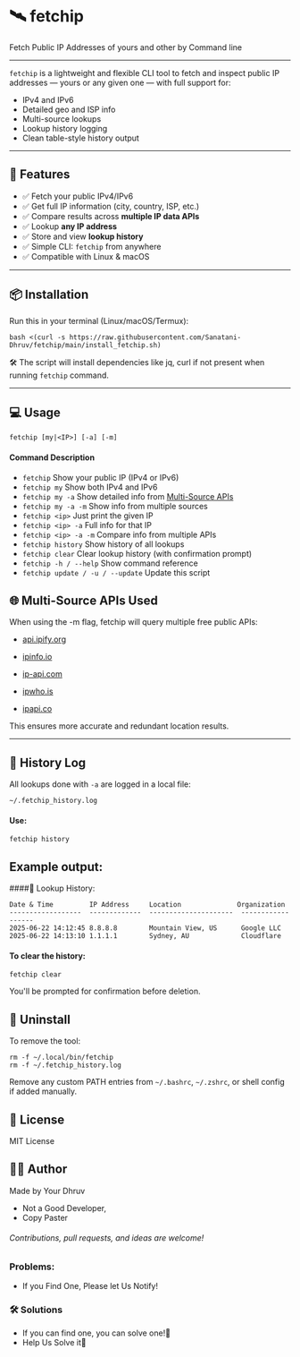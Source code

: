 
# 🛰️ fetchip
Fetch Public IP Addresses of yours and other by Command line

---

`fetchip` is a lightweight and flexible CLI tool to fetch and inspect public IP addresses — yours or any given one — with full support for:

- IPv4 and IPv6
- Detailed geo and ISP info
- Multi-source lookups
- Lookup history logging
- Clean table-style history output

---

## 🚀 Features

- ✅ Fetch your public IPv4/IPv6  
- ✅ Get full IP information (city, country, ISP, etc.)  
- ✅ Compare results across **multiple IP data APIs**  
- ✅ Lookup **any IP address**  
- ✅ Store and view **lookup history**  
- ✅ Simple CLI: `fetchip` from anywhere  
- ✅ Compatible with Linux & macOS  

---

## 📦 Installation

Run this in your terminal (Linux/macOS/Termux):

```
bash <(curl -s https://raw.githubusercontent.com/Sanatani-Dhruv/fetchip/main/install_fetchip.sh)
```

🛠️ The script will install dependencies like jq, curl if not present when running `fetchip` command.

---

## 💻 Usage

`fetchip [my|<IP>] [-a] [-m]`

#### Command	Description
- `fetchip` Show your public IP (IPv4 or IPv6)
- `fetchip my` Show both IPv4 and IPv6
- `fetchip my -a` Show detailed info from [Multi-Source APIs](#-multi-source-apis-used)
- `fetchip my -a -m`	Show info from multiple sources
- `fetchip <ip>`	Just print the given IP
- `fetchip <ip> -a`	Full info for that IP
- `fetchip <ip> -a -m`	Compare info from multiple APIs
- `fetchip history`	Show history of all lookups
- `fetchip clear`	Clear lookup history (with confirmation prompt)
- `fetchip -h / --help`	Show command reference
- `fetchip update / -u / --update` Update this script



## 🌐 Multi-Source APIs Used
When using the -m flag, fetchip will query multiple free public APIs:

- [api.ipify.org](https://api.ipify.org)
  
- [ipinfo.io](https://ipinfo.io)

- [ip-api.com](https://ip-api.com)

- [ipwho.is](https://ipwho.is)

- [ipapi.co](https://ipapi.co)

This ensures more accurate and redundant location results.

---

## 📜 History Log

All lookups done with `-a` are logged in a local file:

`~/.fetchip_history.log`

#### Use:

`fetchip history`

## Example output:


####📜 Lookup History:

```
Date & Time         IP Address     Location              Organization
------------------  -------------  ---------------------  ------------------
2025-06-22 14:12:45 8.8.8.8        Mountain View, US      Google LLC
2025-06-22 14:13:10 1.1.1.1        Sydney, AU             Cloudflare
```


#### To clear the history:

`fetchip clear`

You'll be prompted for confirmation before deletion.

## 🧼 Uninstall

To remove the tool:


```
rm -f ~/.local/bin/fetchip
rm -f ~/.fetchip_history.log
```


Remove any custom PATH entries from `~/.bashrc`, `~/.zshrc`, or shell config if added manually.



## 📄 License

MIT License

## 👨‍💻 Author
Made by Your Dhruv
- Not a Good Developer,
- Copy Paster

###### Contributions, pull requests, and ideas are welcome!

### Problems:

- If you Find One, Please let Us Notify!

### 🛠️ Solutions

- If you can find one, you can solve one!🫣
- Help Us Solve it🙂
